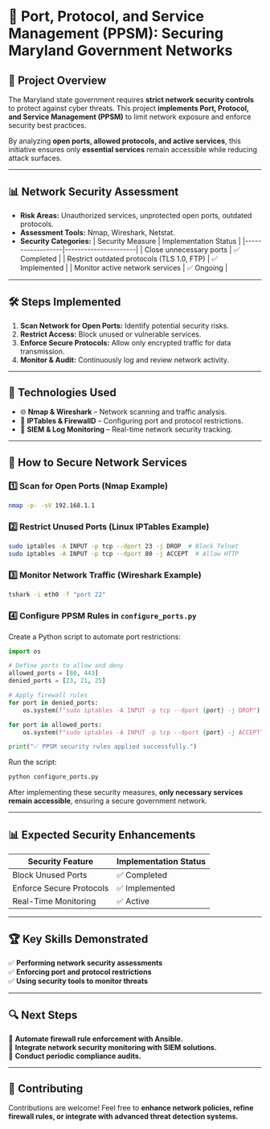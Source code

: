 # 🔌 Port, Protocol, and Service Management (PPSM): Securing Maryland Government Networks

## 📌 Project Overview
The Maryland state government requires **strict network security controls** to protect against cyber threats. This project **implements Port, Protocol, and Service Management (PPSM)** to limit network exposure and enforce security best practices.

By analyzing **open ports, allowed protocols, and active services**, this initiative ensures only **essential services** remain accessible while reducing attack surfaces.

---

## 📊 Network Security Assessment
- **Risk Areas:** Unauthorized services, unprotected open ports, outdated protocols.
- **Assessment Tools:** Nmap, Wireshark, Netstat.
- **Security Categories:**
  | Security Measure | Implementation Status |
  |------------------|----------------------|
  | Close unnecessary ports | ✅ Completed |
  | Restrict outdated protocols (TLS 1.0, FTP) | ✅ Implemented |
  | Monitor active network services | ✅ Ongoing |

---

## 🛠️ Steps Implemented
1. **Scan Network for Open Ports:** Identify potential security risks.
2. **Restrict Access:** Block unused or vulnerable services.
3. **Enforce Secure Protocols:** Allow only encrypted traffic for data transmission.
4. **Monitor & Audit:** Continuously log and review network activity.

---

## 🚀 Technologies Used
- 🌐 **Nmap & Wireshark** – Network scanning and traffic analysis.
- 🔐 **IPTables & FirewallD** – Configuring port and protocol restrictions.
- 📡 **SIEM & Log Monitoring** – Real-time network security tracking.

---

## 🔧 How to Secure Network Services

### **1️⃣ Scan for Open Ports (Nmap Example)**
```sh
nmap -p- -sV 192.168.1.1
```

### **2️⃣ Restrict Unused Ports (Linux IPTables Example)**
```sh
sudo iptables -A INPUT -p tcp --dport 23 -j DROP  # Block Telnet
sudo iptables -A INPUT -p tcp --dport 80 -j ACCEPT  # Allow HTTP
```

### **3️⃣ Monitor Network Traffic (Wireshark Example)**
```sh
tshark -i eth0 -f "port 22"
```

### **4️⃣ Configure PPSM Rules in `configure_ports.py`**
Create a Python script to automate port restrictions:
```python
import os

# Define ports to allow and deny
allowed_ports = [80, 443]
denied_ports = [23, 21, 25]

# Apply firewall rules
for port in denied_ports:
    os.system(f"sudo iptables -A INPUT -p tcp --dport {port} -j DROP")

for port in allowed_ports:
    os.system(f"sudo iptables -A INPUT -p tcp --dport {port} -j ACCEPT")

print("✅ PPSM security rules applied successfully.")
```
Run the script:
```sh
python configure_ports.py
```

After implementing these security measures, **only necessary services remain accessible**, ensuring a secure government network.

---

## 📊 Expected Security Enhancements
| Security Feature | Implementation Status |
|-----------------|----------------------|
| Block Unused Ports | ✅ Completed |
| Enforce Secure Protocols | ✅ Implemented |
| Real-Time Monitoring | ✅ Active |

---

## 🏆 Key Skills Demonstrated
✅ **Performing network security assessments**  
✅ **Enforcing port and protocol restrictions**  
✅ **Using security tools to monitor threats**  

---

## 🔍 Next Steps
🔹 **Automate firewall rule enforcement with Ansible.**  
🔹 **Integrate network security monitoring with SIEM solutions.**  
🔹 **Conduct periodic compliance audits.**  

---

## 🤝 Contributing
Contributions are welcome! Feel free to **enhance network policies, refine firewall rules, or integrate with advanced threat detection systems.**


